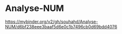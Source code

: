 # Analyse-NUM
https://mybinder.org/v2/gh/souhahd/Analyse-NUM/d6bf238eee3baaf5d6e0c1b7496cb0d69bdd4076
